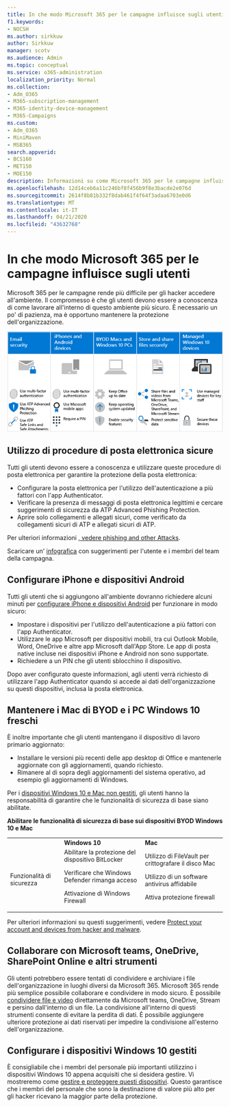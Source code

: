 ```yaml
---
title: In che modo Microsoft 365 per le campagne influisce sugli utenti
f1.keywords:
- NOCSH
ms.author: sirkkuw
author: Sirkkuw
manager: scotv
ms.audience: Admin
ms.topic: conceptual
ms.service: o365-administration
localization_priority: Normal
ms.collection:
- Adm_O365
- M365-subscription-management
- M365-identity-device-management
- M365-Campaigns
ms.custom:
- Adm_O365
- MiniMaven
- MSB365
search.appverid:
- BCS160
- MET150
- MOE150
description: Informazioni su come Microsoft 365 per le campagne influisce sugli utenti.
ms.openlocfilehash: 12d14ceb6a11c246bf8f456b9f8e3bacde2e076d
ms.sourcegitcommit: 2614f8b81b332f8dab461f4f64f3adaa6703e0d6
ms.translationtype: MT
ms.contentlocale: it-IT
ms.lasthandoff: 04/21/2020
ms.locfileid: "43632768"
---
```

# <a name="how-microsoft-365-for-campaigns-affects-your-users"></a>In che modo Microsoft 365 per le campagne influisce sugli utenti

Microsoft 365 per le campagne rende più difficile per gli hacker accedere all'ambiente. Il compromesso è che gli utenti devono essere a conoscenza di come lavorare all'interno di questo ambiente più sicuro. È necessario un po' di pazienza, ma è opportuno mantenere la protezione dell'organizzazione.

![Illustrazione che riassume i punti chiave di seguito per iPhone, dispositivi Android, Mac, Windows 10, condivisione e personale chiave](../media/M365-democracy-Users_700px.png)

## <a name="use-secure-email-practices"></a>Utilizzo di procedure di posta elettronica sicure
Tutti gli utenti devono essere a conoscenza e utilizzare queste procedure di posta elettronica per garantire la protezione della posta elettronica:
- Configurare la posta elettronica per l'utilizzo dell'autenticazione a più fattori con l'app Authenticator.
- Verificare la presenza di messaggi di posta elettronica legittimi e cercare suggerimenti di sicurezza da ATP Advanced Phishing Protection.
- Aprire solo collegamenti e allegati sicuri, come verificato da collegamenti sicuri di ATP e allegati sicuri di ATP.

Per ulteriori informazioni [, vedere phishing and other Attacks](m365-campaigns-phishing-and-attacks.md). 

Scaricare un' [infografica](m365-campaigns-protect-campaign-infographic.md) con suggerimenti per l'utente e i membri del team della campagna.

## <a name="set-up-iphones-and-android-devices"></a>Configurare iPhone e dispositivi Android
Tutti gli utenti che si aggiungono all'ambiente dovranno richiedere alcuni minuti per [configurare iPhone e dispositivi Android](../business/set-up-mobile-devices.md?toc=%2Fmicrosoft-365%2Fcampaigns%2Ftoc.json) per funzionare in modo sicuro:
- Impostare i dispositivi per l'utilizzo dell'autenticazione a più fattori con l'app Authenticator.
- Utilizzare le app Microsoft per dispositivi mobili, tra cui Outlook Mobile, Word, OneDrive e altre app Microsoft dall'App Store. Le app di posta native incluse nei dispositivi iPhone e Android non sono supportate. 
- Richiedere a un PIN che gli utenti sblocchino il dispositivo.

Dopo aver configurato queste informazioni, agli utenti verrà richiesto di utilizzare l'app Authenticator quando si accede ai dati dell'organizzazione su questi dispositivi, inclusa la posta elettronica. 

## <a name="keep-byod-macs-and-windows-10-pcs-fresh"></a>Mantenere i Mac di BYOD e i PC Windows 10 freschi 
È inoltre importante che gli utenti mantengano il dispositivo di lavoro primario aggiornato:
- Installare le versioni più recenti delle app desktop di Office e mantenerle aggiornate con gli aggiornamenti, quando richiesto. 
- Rimanere al di sopra degli aggiornamenti del sistema operativo, ad esempio gli aggiornamenti di Windows.

Per i [dispositivi Windows 10 e Mac non gestiti](m365-campaigns-protect-pcs-macs.md), gli utenti hanno la responsabilità di garantire che le funzionalità di sicurezza di base siano abilitate.

**Abilitare le funzionalità di sicurezza di base sui dispositivi BYOD Windows 10 e Mac**

||||
|:-----|:-----|:------|
||**Windows 10**|**Mac**|
|Funzionalità di sicurezza|Abilitare la protezione del dispositivo BitLocker<p><p> Verificare che Windows Defender rimanga acceso <p>Attivazione di Windows Firewall| Utilizzo di FileVault per crittografare il disco Mac <p><p>Utilizzo di un software antivirus affidabile <p>Attiva protezione firewall|

Per ulteriori informazioni su questi suggerimenti, vedere [Protect your account and devices from hacker and malware](https://support.office.com/article/Protect-your-account-and-devices-from-hackers-and-malware-066d6216-a56b-4f90-9af3-b3a1e9a327d6#ID0EAABAAA=Windows_10).

## <a name="collaborate-using-microsoft-teams-onedrive-sharepoint-online-and-other-tools"></a>Collaborare con Microsoft teams, OneDrive, SharePoint Online e altri strumenti
Gli utenti potrebbero essere tentati di condividere e archiviare i file dell'organizzazione in luoghi diversi da Microsoft 365. Microsoft 365 rende più semplice possibile collaborare e condividere in modo sicuro. È possibile [condividere file e video](share-files-and-videos.md) direttamente da Microsoft teams, OneDrive, Stream e persino dall'interno di un file. La condivisione all'interno di questi strumenti consente di evitare la perdita di dati. È possibile aggiungere ulteriore protezione ai dati riservati per impedire la condivisione all'esterno dell'organizzazione. 


## <a name="set-up-managed-windows-10-devices"></a>Configurare i dispositivi Windows 10 gestiti
È consigliabile che i membri del personale più importanti utilizzino i dispositivi Windows 10 appena acquisiti che si desidera gestire. Vi mostreremo come [gestire e proteggere questi dispositivi](../business/set-up-windows-devices.md?toc=/microsoft-365/campaigns/toc.json). Questo garantisce che i membri del personale che sono la destinazione di valore più alto per gli hacker ricevano la maggior parte della protezione. 
